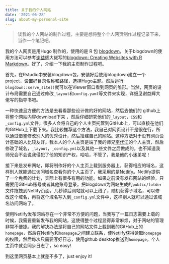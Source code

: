 ```yaml
---
title: 关于我的个人网站
date: '2021-06-28'
slug: about-my-personal-site
---
```

>谈我的个人网站的制作过程，主要是想将整个个人网页制作过程记录下来，当作一个笔记吧。

我的个人网页是用Hugo 制作的，使用的是 R 包 [blogdown](https://disq.us/url?url=https%3A%2F%2Fgithub.com%2Frstudio%2Fblogdown%3AmAY6yyl-LJyLUHOVCFLTv486H_Q&cuid=2743984)，关于blogdown的使用方法可以参考[谢益辉](https://yihui.org/)大佬写的[blogdown: Creating Websites with R Markdown](https://bookdown.org/yihui/blogdown/)。好了，介绍一下我的主页制作过程吧。

首先，在Rstudio中安装blogdown包，安装好后使用blogdown建立一个project，设置好目录名称和路径，选择Hugo主题。然后运行`blogdown::serve_site()`就可以在Viewer窗口看到网页的雏形。当然，网页的设计布局需要自己通过修改`_layout`和`config.yaml`等文件来实现，详细见谢益辉大佬写的指导书吧。

一种快速且方便的方法是去看看那些设计做的好的网站，然后去他们的 github上将整个网站内容download下来 ，然后仔细研究他们的`_layout`，`CSS`和`_config.yml`文件，很多人会将自己的个人主页托管到GitHub上，可以直接在他们的GitHub上下载下来。我比较推荐这个方法，我自己对网页设计不是很在行，所以通过借鉴修改别人的优秀设计，然后搭建自己的网站。这种方法对于没有网页设计基础的人比较友好。我本人的个人主页是端了我的师兄[李代江](https://daijiang.name/)的个人主页，然后修改了域名，`_layout`，`_config.yml`以及其他一些文件之后做成的。也不知道我师兄会不会说我侵犯了他的知识产权，哈哈，不管了，我是他的小迷弟呢！

接下来是发布网站，即将制作好的个人主页上载到服务器上，获得相应的域名，这样别人就能通过访问域名查看你的个人主页了，我采用的是[Netlify](https://www.netlify.com)。Netlify提供了一个免费的计划，实际上有很多有用的功能。如果之前没有发布网站的经验，只需要用GitHub账号或者其他账号登录，把blogdown为网站生成的`public/folder`文件拖拽到Netlify页面，几秒钟后网站就可以上线了，随机获得子域名，可以修改这个域名，再将这个域名写入到`_config.yml`文件中，这样别人就可以通过该域名访问网站了。

使用Netlify发布网站存在一个非常不方便的问题，当我写了一篇日志需要上载的时候，我需要重新发布我的网站，这使得整个过程显得非常麻烦，对于网站的管理非常不便捷。我的解决办法是将自己的网站文件上载到我的GitHub上的`homepage`，然后在Netlify和`homepage`之间建立联系，使Netlify获得读取`homepage`的权限，然后每次只需要写好日志，使用github desktop推送到`homepage`，个人主页中就会同步日志了，so easy!

到这里网页基本上就差不多了，just enjoy it!

